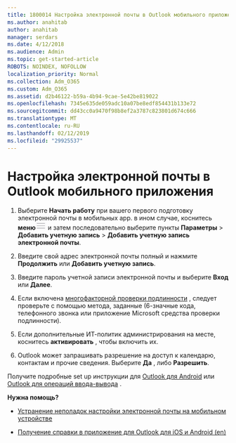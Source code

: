 ```yaml
---
title: 1800014 Настройка электронной почты в Outlook мобильного приложения
ms.author: anahitab
author: anahitab
manager: serdars
ms.date: 4/12/2018
ms.audience: Admin
ms.topic: get-started-article
ROBOTS: NOINDEX, NOFOLLOW
localization_priority: Normal
ms.collection: Adm_O365
ms.custom: Adm_O365
ms.assetid: d2b46122-b59a-4b94-9cae-5e42be819022
ms.openlocfilehash: 7345e635de059adc10a07be8edf854431b133e72
ms.sourcegitcommit: dd43cc0a9470f98b8ef2a3787c823801d674c666
ms.translationtype: MT
ms.contentlocale: ru-RU
ms.lasthandoff: 02/12/2019
ms.locfileid: "29925537"
---
```

# <a name="set-up-email-in-the-outlook-mobile-app"></a>Настройка электронной почты в Outlook мобильного приложения

1. Выберите **Начать работу** при вашего первого подготовку электронной почты в мобильных app. в ином случае, коснитесь **меню**![кнопки меню](media/265b9089-9630-42dd-a244-d9a412d8fe47.png) и затем последовательно выберите пункты **Параметры** \> **Добавить учетную запись** \> **Добавить учетную запись электронной почты**. 
    
2. Введите свой адрес электронной почты полный и нажмите **Продолжить** или **Добавить учетную запись**.
    
3. Введите пароль учетной записи электронной почты и выберите **Вход** или **Далее**. 
    
4. Если включена [многофакторной проверки подлинности](https://support.office.com/article/8f0454b2-f51a-4d9c-bcde-2c48e41621c6.aspx) , следует проверьте с помощью метода, заданные (6-значные кода, телефонного звонка или приложение Microsoft средства проверки подлинности). 
    
5. Если дополнительные ИТ-политик администрирования на месте, коснитесь **активировать** , чтобы включить их. 
    
6. Outlook может запрашивать разрешение на доступ к календарю, контактам и прочие сведения. Выберите **Да** , либо **Разрешить**. 
    
Получите подробные set up инструкции для [Outlook для Android](https://support.office.com/article/886db551-8dfa-4fd5-b835-f8e532091872.aspx) или [Outlook для операций ввода-вывода](https://support.office.com/article/b2de2161-cc1d-49ef-9ef9-81acd1c8e234.aspx) . 
  
 **Нужна помощь?**
  
- [Устранение неполадок настройки электронной почты на мобильном устройстве](https://support.office.com/article/a264ef01-9c88-48fb-9285-7017e4f31f02.aspx)
    
- [Получение справки в приложение для Outlook для iOS и Android (en)](https://support.office.com/article/218a22d1-9fa5-4889-b689-de1c63493243.aspx#ID0EAABAAA=Contact_Support)
    


